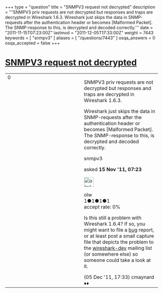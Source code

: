 +++
type = "question"
title = "SNMPV3 request not decrypted"
description = '''SNMPV3 priv requests are not decrypted but responses and traps are decrypted in Wireshark 1.6.3.  Wireshark just skips the data in SNMP-requests after the authentication header or becomes [Malformed Packet]. The SNMP-response to this, is decrypted and decoded correctly.'''
date = "2011-11-15T07:23:00Z"
lastmod = "2011-12-05T17:33:00Z"
weight = 7443
keywords = [ "snmpv3" ]
aliases = [ "/questions/7443" ]
osqa_answers = 0
osqa_accepted = false
+++

<div class="headNormal">

# [SNMPV3 request not decrypted](/questions/7443/snmpv3-request-not-decrypted)

</div>

<div id="main-body">

<div id="askform">

<table id="question-table" style="width:100%;"><colgroup><col style="width: 50%" /><col style="width: 50%" /></colgroup><tbody><tr class="odd"><td style="width: 30px; vertical-align: top"><div class="vote-buttons"><span id="post-7443-upvote" class="ajax-command post-vote up" rel="nofollow" title="I like this post (click again to cancel)"> </span><div id="post-7443-score" class="post-score" title="current number of votes">0</div><span id="post-7443-downvote" class="ajax-command post-vote down" rel="nofollow" title="I dont like this post (click again to cancel)"> </span> <span id="favorite-mark" class="ajax-command favorite-mark" rel="nofollow" title="mark/unmark this question as favorite (click again to cancel)"> </span><div id="favorite-count" class="favorite-count"></div></div></td><td><div id="item-right"><div class="question-body"><p>SNMPV3 priv requests are not decrypted but responses and traps are decrypted in Wireshark 1.6.3.</p><p>Wireshark just skips the data in SNMP-requests after the authentication header or becomes [Malformed Packet]. The SNMP-response to this, is decrypted and decoded correctly.</p></div><div id="question-tags" class="tags-container tags"><span class="post-tag tag-link-snmpv3" rel="tag" title="see questions tagged &#39;snmpv3&#39;">snmpv3</span></div><div id="question-controls" class="post-controls"></div><div class="post-update-info-container"><div class="post-update-info post-update-info-user"><p>asked <strong>15 Nov '11, 07:23</strong></p><img src="https://secure.gravatar.com/avatar/8f47e01166210d76b0439c903d4d6f42?s=32&amp;d=identicon&amp;r=g" class="gravatar" width="32" height="32" alt="olw&#39;s gravatar image" /><p><span>olw</span><br />
<span class="score" title="1 reputation points">1</span><span title="1 badges"><span class="badge1">●</span><span class="badgecount">1</span></span><span title="1 badges"><span class="silver">●</span><span class="badgecount">1</span></span><span title="1 badges"><span class="bronze">●</span><span class="badgecount">1</span></span><br />
<span class="accept_rate" title="Rate of the user&#39;s accepted answers">accept rate:</span> <span title="olw has no accepted answers">0%</span></p></div></div><div id="comments-container-7443" class="comments-container"><span id="7784"></span><div id="comment-7784" class="comment"><div id="post-7784-score" class="comment-score"></div><div class="comment-text"><p>Is this still a problem with Wireshark 1.6.4? If so, you might want to file a <a href="https://bugs.wireshark.org/bugzilla/">bug</a> report, or at least post a small capture file that depicts the problem to the <a href="http://www.wireshark.org/lists/">wireshark-dev</a> mailing list (or somewhere else) so someone could take a look at it.</p></div><div id="comment-7784-info" class="comment-info"><span class="comment-age">(05 Dec '11, 17:33)</span> <span class="comment-user userinfo">cmaynard ♦♦</span></div></div></div><div id="comment-tools-7443" class="comment-tools"></div><div class="clear"></div><div id="comment-7443-form-container" class="comment-form-container"></div><div class="clear"></div></div></td></tr></tbody></table>

</div>

</div>


